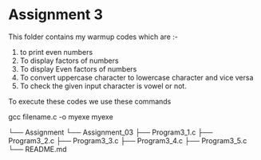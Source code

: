 # Assignment 3
 This folder contains my warmup codes which are :- 
 1. to print even numbers
 2. To display factors of numbers
 3. To display Even factors of numbers
 4. To convert uppercase character to lowercase character and vice versa
 5. To check the given input character is vowel or not.
 
 To execute these codes we use these commands
 
 gcc filename.c -o myexe 
 myexe

└── Assignment
    └── Assignment_03
        ├── Program3_1.c
        ├── Program3_2.c
        ├── Program3_3.c
        ├── Program3_4.c
        ├── Program3_5.c
        └── README.md
